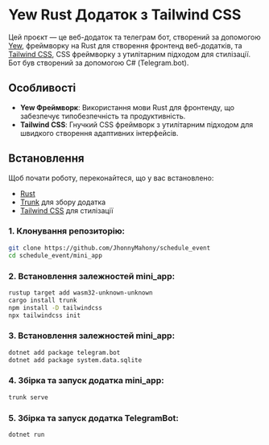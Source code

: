 # Yew Rust Додаток з Tailwind CSS

Цей проєкт — це веб-додаток та телеграм бот, створений за допомогою [Yew](https://yew.rs/), фреймворку на Rust для створення фронтенд веб-додатків, та [Tailwind CSS](https://tailwindcss.com/), CSS фреймворку з утилітарним підходом для стилізації. Бот був створений за допомогою С# (Telegram.bot).

## Особливості

- **Yew Фреймворк**: Використання мови Rust для фронтенду, що забезпечує типобезпечність та продуктивність.
- **Tailwind CSS**: Гнучкий CSS фреймворк з утилітарним підходом для швидкого створення адаптивних інтерфейсів.

## Встановлення

Щоб почати роботу, переконайтеся, що у вас встановлено:

- [Rust](https://www.rust-lang.org/tools/install)
- [Trunk](https://trunkrs.dev/#install) для збору додатка
- [Tailwind CSS](https://tailwindcss.com/docs/installation) для стилізації

### 1. Клонування репозиторію:

```bash
git clone https://github.com/JhonnyMahony/schedule_event
cd schedule_event/mini_app
```
### 2. Встановлення залежностей mini_app:

```bash
rustup target add wasm32-unknown-unknown
cargo install trunk
npm install -D tailwindcss
npx tailwindcss init
```

### 3. Встановлення залежностей mini_app:

```bash
dotnet add package telegram.bot 
dotnet add package system.data.sqlite
```

### 4. Збірка та запуск додатка mini_app:

```bash
trunk serve
```

### 5. Збірка та запуск додатка TelegramBot:

```bash
dotnet run
```



